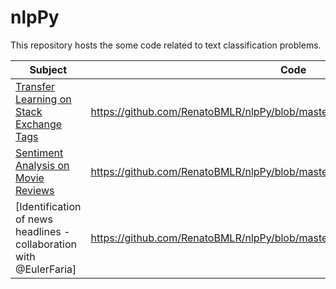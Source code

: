 # nlpPy

This repository hosts the some code related to text classification problems.

| Subject | Code |
| --- | --- |
| [Transfer Learning on Stack Exchange Tags](https://www.kaggle.com/c/transfer-learning-on-stack-exchange-tags) | https://github.com/RenatoBMLR/nlpPy/blob/master/example/predics_tags.ipynb |
| [Sentiment Analysis on Movie Reviews](https://www.kaggle.com/c/sentiment-analysis-on-movie-reviews) | https://github.com/RenatoBMLR/nlpPy/blob/master/example/sentiment_analysis.ipynb |
| [Identification of news headlines - collaboration with @EulerFaria] | https://github.com/RenatoBMLR/nlpPy/blob/master/example/news_headlines.ipynb|

